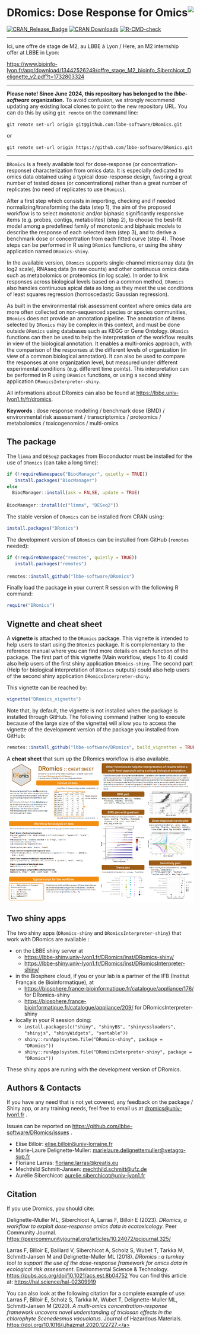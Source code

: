 # DRomics: Dose Response for Omics <img src="man/figures/hexsticker.png" align="right" style="float:right; height:120px;"/>

[![CRAN_Release_Badge](https://www.r-pkg.org/badges/version-ago/DRomics)](http://cran.r-project.org/package=DRomics)
[![CRAN Downloads](https://cranlogs.r-pkg.org/badges/DRomics)](https://cran.r-project.org/package=DRomics)
[![R-CMD-check](https://github.com/lbbe-software/DRomics/workflows/R-CMD-check/badge.svg)](https://github.com/lbbe-software/DRomics/actions)

---------------------------

Ici, une offre de stage de M2, au LBBE à Lyon / Here, an M2 internship offer at LBBE in Lyon:

https://www.bioinfo-lyon.fr/app/download/13442526249/offre_stage_M2_bioinfo_Siberchicot_Delignette_v2.pdf?t=1732803324

---------------------------

**Please note! Since June 2024, this repository has belonged to the *lbbe-software* organization.**
To avoid confusion, we strongly recommend updating any existing local clones to point to the new 
repository URL. You can do this by using `git remote` on the command line:

`git remote set-url origin git@github.com:lbbe-software/DRomics.git`

or 

`git remote set-url origin https://github.com/lbbe-software/DRomics.git`

---------------------------

`DRomics` is a freely available tool for dose-response (or concentration-response) characterization from omics data. It is especially dedicated to omics data obtained using a typical dose-response design, favoring a great number of tested doses (or concentrations) rather than a great number of replicates (no need of replicates to use `DRomics`).

After a first step which consists in importing, checking and if needed normalizing/transforming the data (step 1), the aim of the proposed workflow is to select monotonic and/or biphasic significantly responsive items (e.g. probes, contigs, metabolites) (step 2), to choose the best-fit model among a predefined family of monotonic and biphasic models to describe the response of each selected item (step 3), and to derive a benchmark dose or concentration from each fitted curve (step 4). Those steps can be performed in R using `DRomics` functions, or using the shiny application named `DRomics-shiny`.

In the available version, `DRomics` supports single-channel microarray data (in log2 scale), RNAseq data (in raw counts) and other continuous omics data such as metabolomics or proteomics (in log scale). In order to link responses across biological levels based on a common method, `DRomics` also handles continuous apical data as long as they meet the use conditions of least squares regression (homoscedastic Gaussian regression).

As built in the environmental risk assessment context where omics data are more often collected on non-sequenced species or species communities, `DRomics` does not provide an annotation pipeline. The annotation of items selected by `DRomics` may be complex in this context, and must be done outside `DRomics` using databases such as KEGG or Gene Ontology. `DRomics` functions can then be used to help the interpretation of the workflow results in view of the biological annotation. It enables a multi-omics approach, with the comparison of the responses at the different levels of organization (in view of a common biological annotation). It can also be used to compare the responses at one organization level, but measured under different experimental conditions (e.g. different time points). This interpretation can be performed in R using `DRomics` functions, or using a second shiny application `DRomicsInterpreter-shiny`.

All informations about DRomics can also be found at <a href="https://lbbe.univ-lyon1.fr/fr/dromics" target="_blank">https://lbbe.univ-lyon1.fr/fr/dromics</a>.

**Keywords** : dose response modelling / benchmark dose (BMD) / environmental risk assessment / transcriptomics / proteomics / metabolomics / toxicogenomics / multi-omics


## The package 
The `limma` and `DESeq2` packages from Bioconductor must be installed for the use of `DRomics` (can take a long time):

```r
if (!requireNamespace("BiocManager", quietly = TRUE))
   install.packages("BiocManager")
else
  BiocManager::install(ask = FALSE, update = TRUE)

BiocManager::install(c("limma", "DESeq2"))
```

The stable version of `DRomics` can be installed from CRAN using:
```r
install.packages("DRomics")
```

The development version of `DRomics` can be installed from GitHub (`remotes` needed):
```r
if (!requireNamespace("remotes", quietly = TRUE))
   install.packages("remotes")
   
remotes::install_github("lbbe-software/DRomics")
``` 

Finally load the package in your current R session with the following R command:
```r
require("DRomics")
```


## Vignette and cheat sheet

A **vignette** is attached to the `DRomics` package.
This vignette is intended to help users to start using the `DRomics` package. It is complementary to the reference manual where you can find more details on each function of the package. The first part of this vignette (Main workflow, steps 1 to 4) could also help users of the first shiny application `DRomics-shiny`. The second part (Help for biological interpretation of `DRomics` outputs) could also help users of the second shiny application `DRomicsInterpreter-shiny`.

This vignette can be reached by:
```r
vignette("DRomics_vignette")
```

Note that, by default, the vignette is not installed when the package is installed through GitHub.
The following command (rather long to execute because of the large size of the vignette) will allow you to access the vignette of the development version of the package you installed from GitHub:
```r
remotes::install_github("lbbe-software/DRomics", build_vignettes = TRUE)
```

A **cheat sheet** that sum up the DRomics workflow is also available.
<a href="https://github.com/rstudio/cheatsheets/blob/master/DRomics.pdf"><img src="https://github.com/rstudio/cheatsheets/blob/main/pngs/DRomics.png"/></a>

## Two shiny apps 
The two shiny apps (`DRomics-shiny` and `DRomicsInterpreter-shiny`) that work with DRomics are available :

- on the LBBE shiny server at
    - https://lbbe-shiny.univ-lyon1.fr/DRomics/inst/DRomics-shiny/
    - https://lbbe-shiny.univ-lyon1.fr/DRomics/inst/DRomicsInterpreter-shiny/
- in the Biosphere cloud, if you or your lab is a partner of the IFB (Institut Français de Bioinformatique), at
    - https://biosphere.france-bioinformatique.fr/catalogue/appliance/176/ for DRomics-shiny
    - https://biosphere.france-bioinformatique.fr/catalogue/appliance/209/ for DRomicsInterpreter-shiny
- locally in your R session doing:
  - `install.packages(c("shiny", "shinyBS", "shinycssloaders", "shinyjs", "shinyWidgets", "sortable"))`
  - `shiny::runApp(system.file("DRomics-shiny", package = "DRomics"))`
  - `shiny::runApp(system.file("DRomicsInterpreter-shiny", package = "DRomics"))`

These shiny apps are runing with the development version of DRomics.



## Authors & Contacts
If you have any need that is not yet covered, any feedback on the package / Shiny app, or any training needs, feel free to email us at dromics@univ-lyon1.fr .

Issues can be reported on https://github.com/lbbe-software/DRomics/issues .

- Elise Billoir: elise.billoir@univ-lorraine.fr
- Marie-Laure Delignette-Muller: marielaure.delignettemuller@vetagro-sup.fr
- Floriane Larras: floriane.larras@kreatis.eu
- Mechthild Schmitt-Jansen: mechthild.schmitt@ufz.de
- Aurélie Siberchicot: aurelie.siberchicot@univ-lyon1.fr


## Citation
If you use Dromics, you should cite: <br />

Delignette-Muller ML, Siberchicot A, Larras F, Billoir E (2023). 
*DRomics, a workflow to exploit dose-response omics data in ecotoxicology*. 
Peer Community Journal. 
<a href="https://peercommunityjournal.org/articles/10.24072/pcjournal.325/" target="_blank">https://peercommunityjournal.org/articles/10.24072/pcjournal.325/</a>

Larras F, Billoir E, Baillard V, Siberchicot A, Scholz S, Wubet T, Tarkka M, Schmitt-Jansen M and Delignette-Muller ML (2018). 
*DRomics : a turnkey tool to support the use of the dose-response framework for omics data in ecological risk assessment*. 
Environmental Science & Technology. 
<a href="https://pubs.acs.org/doi/10.1021/acs.est.8b04752" target="_blank">https://pubs.acs.org/doi/10.1021/acs.est.8b04752</a>
You can find this article at: <a href="https://hal.science/hal-02309919" target="_blank">https://hal.science/hal-02309919</a>

You can also look at the following citation for a complete example of use: <br />
Larras F, Billoir E, Scholz S, Tarkka M, Wubet T, Delignette-Muller ML, Schmitt-Jansen M (2020). 
*A multi-omics concentration-response framework uncovers novel understanding of triclosan effects in the chlorophyte Scenedesmus vacuolatus*.
Journal of Hazardous Materials. 
<a href="https://doi.org/10.1016/j.jhazmat.2020.122727." target="_blank">https://doi.org/10.1016/j.jhazmat.2020.122727.</a>

